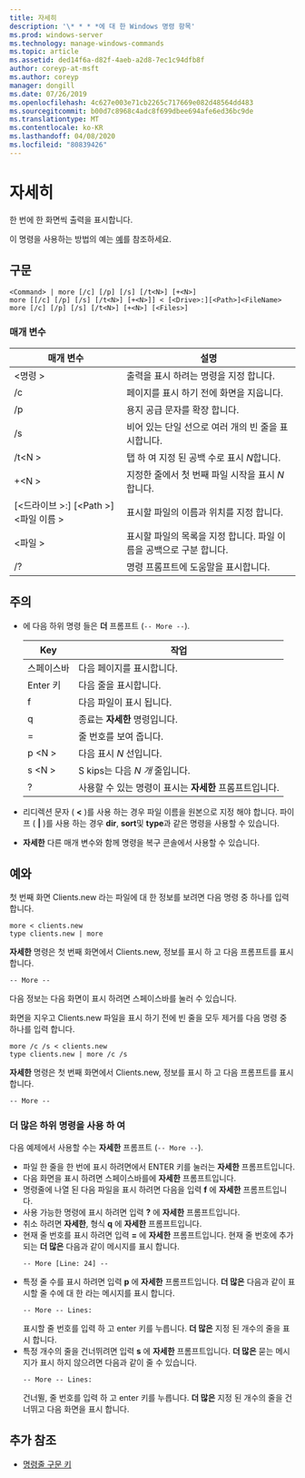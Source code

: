 ```yaml
---
title: 자세히
description: '\* * * *에 대 한 Windows 명령 항목'
ms.prod: windows-server
ms.technology: manage-windows-commands
ms.topic: article
ms.assetid: ded14f6a-d82f-4aeb-a2d8-7ec1c94dfb8f
author: coreyp-at-msft
ms.author: coreyp
manager: dongill
ms.date: 07/26/2019
ms.openlocfilehash: 4c627e003e71cb2265c717669e082d48564dd483
ms.sourcegitcommit: b00d7c8968c4adc8f699dbee694afe6ed36bc9de
ms.translationtype: MT
ms.contentlocale: ko-KR
ms.lasthandoff: 04/08/2020
ms.locfileid: "80839426"
---
```

# <a name="more"></a>자세히



한 번에 한 화면씩 출력을 표시합니다.

이 명령을 사용하는 방법의 예는 [예](#BKMK_examples)를 참조하세요.

## <a name="syntax"></a>구문

```
<Command> | more [/c] [/p] [/s] [/t<N>] [+<N>]
more [[/c] [/p] [/s] [/t<N>] [+<N>]] < [<Drive>:][<Path>]<FileName>
more [/c] [/p] [/s] [/t<N>] [+<N>] [<Files>]
```

### <a name="parameters"></a>매개 변수

|           매개 변수            |                               설명                               |
|--------------------------------|-------------------------------------------------------------------------|
|           \<명령 >           |      출력을 표시 하려는 명령을 지정 합니다.      |
|               /c               |               페이지를 표시 하기 전에 화면을 지웁니다.               |
|               /p               |                      용지 공급 문자를 확장 합니다.                      |
|               /s               |          비어 있는 단일 선으로 여러 개의 빈 줄을 표시합니다.          |
|             /t\<N >             |         탭 하 여 지정 된 공백 수로 표시 *N*합니다.         |
|             +\<N >              |     지정한 줄에서 첫 번째 파일 시작을 표시 *N*합니다.     |
| [\<드라이브 >:] [\<Path >]\<파일 이름 > |          표시할 파일의 이름과 위치를 지정 합니다.          |
|            \<파일 >            | 표시할 파일의 목록을 지정 합니다. 파일 이름을 공백으로 구분 합니다. |
|               /?               |                  명령 프롬프트에 도움말을 표시합니다.                   |

## <a name="remarks"></a>주의

-   에 다음 하위 명령 들은 **더** 프롬프트 (`-- More --`). 

    | Key | 작업 |
    | --- | ------ |
    | 스페이스바 | 다음 페이지를 표시합니다. |
    | Enter 키 | 다음 줄을 표시합니다. |
    | f | 다음 파일이 표시 됩니다. |
    | q | 종료는 **자세한** 명령입니다. |
    | = | 줄 번호를 보여 줍니다. |
    | p \<N > | 다음 표시 *N* 선입니다. |
    | s \<N > |S kips는 다음 *N 개* 줄입니다. |
    | ? | 사용할 수 있는 명령이 표시는 **자세한** 프롬프트입니다.| 
    
-   리디렉션 문자 ( **<** )를 사용 하는 경우 파일 이름을 원본으로 지정 해야 합니다. 파이프 ( **\|** )를 사용 하는 경우 **dir**, **sort**및 **type**과 같은 명령을 사용할 수 있습니다.
-   **자세한** 다른 매개 변수와 함께 명령을 복구 콘솔에서 사용할 수 있습니다.

## <a name="examples"></a><a name=BKMK_examples></a>예와

첫 번째 화면 Clients.new 라는 파일에 대 한 정보를 보려면 다음 명령 중 하나를 입력 합니다.
```
more < clients.new
type clients.new | more
```
**자세한** 명령은 첫 번째 화면에서 Clients.new, 정보를 표시 하 고 다음 프롬프트를 표시 합니다.
```
-- More --
```
다음 정보는 다음 화면이 표시 하려면 스페이스바를 눌러 수 있습니다.

화면을 지우고 Clients.new 파일을 표시 하기 전에 빈 줄을 모두 제거를 다음 명령 중 하나를 입력 합니다.
```
more /c /s < clients.new
type clients.new | more /c /s
```
**자세한** 명령은 첫 번째 화면에서 Clients.new, 정보를 표시 하 고 다음 프롬프트를 표시 합니다.
```
-- More --
```

### <a name="using-more-subcommands"></a>더 많은 하위 명령을 사용 하 여

다음 예제에서 사용할 수는 **자세한** 프롬프트 (`-- More --`).
- 파일 한 줄을 한 번에 표시 하려면에서 ENTER 키를 눌러는 **자세한** 프롬프트입니다.
- 다음 화면을 표시 하려면 스페이스바를에 **자세한** 프롬프트입니다.
- 명령줄에 나열 된 다음 파일을 표시 하려면 다음을 입력 **f** 에 **자세한** 프롬프트입니다.
- 사용 가능한 명령에 표시 하려면 입력 **?** 에 **자세한** 프롬프트입니다.
- 취소 하려면 **자세한**, 형식 **q** 에 **자세한** 프롬프트입니다.
- 현재 줄 번호를 표시 하려면 입력 **=** 에 **자세한** 프롬프트입니다. 현재 줄 번호에 추가 되는 **더 많은** 다음과 같이 메시지를 표시 합니다.  
  ```
  -- More [Line: 24] --
  ```  
- 특정 줄 수를 표시 하려면 입력 **p** 에 **자세한** 프롬프트입니다. **더 많은** 다음과 같이 표시할 줄 수에 대 한 라는 메시지를 표시 합니다.  
  ```
  -- More -- Lines:
  ```  
  표시할 줄 번호를 입력 하 고 enter 키를 누릅니다. **더 많은** 지정 된 개수의 줄을 표시 합니다.
- 특정 개수의 줄을 건너뛰려면 입력 **s** 에 **자세한** 프롬프트입니다. **더 많은** 묻는 메시지가 표시 하지 않으려면 다음과 같이 줄 수 있습니다.  
  ```
  -- More -- Lines:
  ```  
  건너뛸, 줄 번호를 입력 하 고 enter 키를 누릅니다. **더 많은** 지정 된 개수의 줄을 건너뛰고 다음 화면을 표시 합니다.

## <a name="additional-references"></a>추가 참조

- [명령줄 구문 키](command-line-syntax-key.md)
